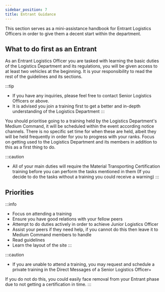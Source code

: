 ```yaml
---
sidebar_position: 7
title: Entrant Guidance
---
```

 This section serves as a mini-assistance handbook for Entrant Logistics Officers in order to give them a decent start within the department.

## What to do first as an Entrant
 As an Entrant Logistics Officer you are tasked with learning the basic duties of the Logistics Department and its regulations, you will be given access to at least two vehicles at the beginning. It is your responsibility to read the rest of the guidelines and its sections.

:::tip
- If you have any inquiries, please feel free to contact Senior Logistics Officers or above.
- It is advised you join a training first to get a better and in-depth understanding of the Logistics Department
:::

You should prioritise going to a training held by the Logistics Department's Medium Command, it will be scheduled within the event according notice channels. There is no specific set time for when these are held, albeit they will be held frequently in order for you to progress with your ranks. Focus on getting used to the Logistics Department and its members in addition to this as a first thing to do.

:::caution
- All of your main duties will require the Material Transporting Certification training before you can perform the tasks mentioned in them
(If you decide to do the tasks without a training you could receive a warning)
:::

## Priorities

:::info
- Focus on attending a training
- Ensure you have good relations with your fellow peers
- Attempt to do duties actively in order to achieve Junior Logistics Officer
- Assist your peers if they need help, if you cannot do this then leave it to Medium Command members to handle
- Read guidelines
- Learn the layout of the site
::: 

:::caution
- If you are unable to attend a training, you may request and schedule a private training in the Direct Messages of a Senior Logistics Officer+

If you do not do this, you could easily face removal from your Entrant phase due to not getting a certification in time.
:::
